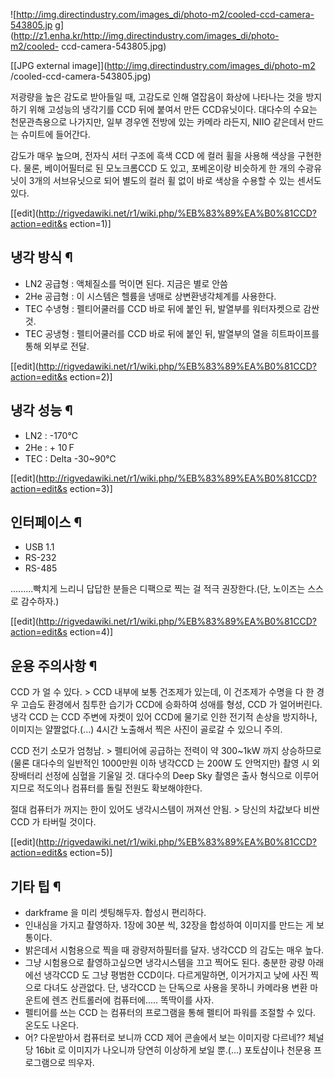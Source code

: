![http://img.directindustry.com/images_di/photo-m2/cooled-ccd-camera-543805.jp
g](http://z1.enha.kr/http://img.directindustry.com/images_di/photo-m2/cooled-
ccd-camera-543805.jpg)

[[JPG external image]](http://img.directindustry.com/images_di/photo-m2
/cooled-ccd-camera-543805.jpg)

저광량을 높은 감도로 받아들일 때, 고감도로 인해 열잡음이 화상에 나타나는 것을 방지하기 위해 고성능의 냉각기를 CCD 뒤에 붙여서 만든
CCD유닛이다. 대다수의 수요는 천문관측용으로 나가지만, 일부 경우엔 전방에 있는 카메라 라든지, NIIO 같은데서 만드는 슈미트에
들어간다.

감도가 매우 높으며, 전자식 셔터 구조에 흑색 CCD 에 컬러 휠을 사용해 색상을 구현한다. 물론, 베이어필터로 된 모노크롬CCD 도 있고,
포베온이랑 비슷하게 한 개의 수광유닛이 3개의 서브유닛으로 되어 별도의 컬러 휠 없이 바로 색상을 수용할 수 있는 센서도 있다.

[[edit](http://rigvedawiki.net/r1/wiki.php/%EB%83%89%EA%B0%81CCD?action=edit&s
ection=1)]

## 냉각 방식 ¶

  

  * LN2 공급형 : 액체질소를 먹이면 된다. 지금은 별로 안씀
  * 2He 공급형 : 이 시스템은 헬륨을 냉매로 상변환냉각체계를 사용한다.
  * TEC 수냉형 : 펠티어쿨러를 CCD 바로 뒤에 붙인 뒤, 발열부를 워터자켓으로 감싼 것. 
  * TEC 공냉형 : 펠티어쿨러를 CCD 바로 뒤에 붙인 뒤, 발열부의 열을 히트파이프를 통해 외부로 전달.  

[[edit](http://rigvedawiki.net/r1/wiki.php/%EB%83%89%EA%B0%81CCD?action=edit&s
ection=2)]

## 냉각 성능 ¶

  

  * LN2 : -170℃
  * 2He : + 10Ｆ
  * TEC : Delta -30~90℃  

[[edit](http://rigvedawiki.net/r1/wiki.php/%EB%83%89%EA%B0%81CCD?action=edit&s
ection=3)]

## 인터페이스 ¶

  

  * USB 1.1
  * RS-232
  * RS-485  

.........빡치게 느리니 답답한 분들은 디팩으로 찍는 걸 적극 권장한다.(단, 노이즈는 스스로 감수하자.)

[[edit](http://rigvedawiki.net/r1/wiki.php/%EB%83%89%EA%B0%81CCD?action=edit&s
ection=4)]

## 운용 주의사항 ¶

  

CCD 가 얼 수 있다. > CCD 내부에 보통 건조제가 있는데, 이 건조제가 수명을 다 한 경우 고습도 환경에서 침투한 습기가 CCD에
승화하여 성애를 형성, CCD 가 얼어버린다. 냉각 CCD 는 CCD 주변에 자켓이 있어 CCD에 물기로 인한 전기적 손상을 방지하나,
이미지는 얄짤없다.(...) 4시간 노출해서 찍은 사진이 골로갈 수 있으니 주의.

  

CCD 전기 소모가 엄청남. > 펠티어에 공급하는 전력이 약 300~1kW 까지 상승하므로(물론 대다수의 일반적인 1000만원 이하
냉각CCD 는 200W 도 안먹지만) 촬영 시 외장배터리 선정에 심혈을 기울일 것. 대다수의 Deep Sky 촬영은 출사 형식으로
이루어지므로 적도의나 컴퓨터를 돌릴 전원도 확보해야한다.

  

절대 컴퓨터가 꺼지는 한이 있어도 냉각시스템이 꺼져선 안됨. > 당신의 차값보다 비싼 CCD 가 타버릴 것이다.

[[edit](http://rigvedawiki.net/r1/wiki.php/%EB%83%89%EA%B0%81CCD?action=edit&s
ection=5)]

## 기타 팁 ¶

  

  * darkframe 을 미리 셋팅해두자. 합성시 편리하다. 
  * 인내심을 가지고 촬영하자. 1장에 30분 씩, 32장을 합성하여 이미지를 만드는 게 보통이다. 
  * 밝은데서 시험용으로 찍을 때 광량저하필터를 달자. 냉각CCD 의 감도는 매우 높다.
  * 그냥 시험용으로 촬영하고싶으면 냉각시스템을 끄고 찍어도 된다. 충분한 광량 아래에선 냉각CCD 도 그냥 평범한 CCD이다. 다르게말하면, 이거가지고 낮에 사진 찍으로 다녀도 상관없다. 단, 냉각CCD 는 단독으로 사용을 못하니 카메라용 변환 마운트에 렌즈 컨트롤러에 컴퓨터에..... 똑딱이를 사자.
  * 펠티어를 쓰는 CCD 는 컴퓨터의 프로그램을 통해 펠티어 파워를 조절할 수 있다. 온도도 나온다.
  * 어? 다운받아서 컴퓨터로 보니까 CCD 제어 콘솔에서 보는 이미지랑 다르네?? 체널당 16bit 로 이미지가 나오니까 당연히 이상하게 보일 뿐.(...) 포토샵이나 천문용 프로그램으로 띄우자.

